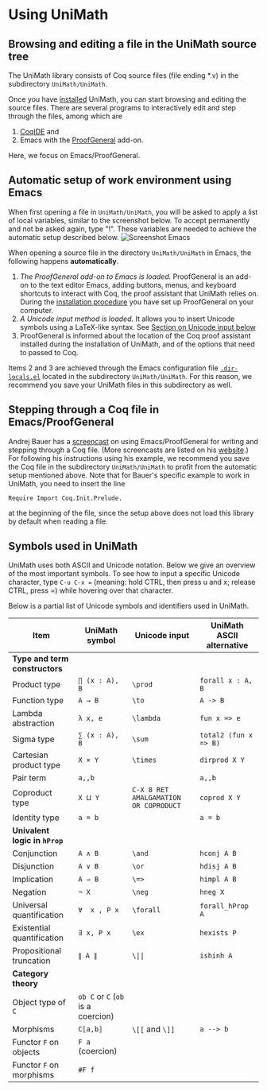 Using UniMath
=============


Browsing and editing a file in the UniMath source tree
------------------------------------------------------

The UniMath library consists of Coq source files (file ending *.v) in the subdirectory `UniMath/UniMath`.

Once you have [installed](./INSTALL.md) UniMath, you can start browsing and editing the source files.
There are several programs to interactively edit and step through the files, among which
are 
1. [CoqIDE](https://coq.inria.fr/refman/practical-tools/coqide.html) and 
2. Emacs with the [ProofGeneral](https://proofgeneral.github.io/) add-on.

Here, we focus on Emacs/ProofGeneral.

Automatic setup of work environment using Emacs
-----------------------------------------------

When first opening a file in `UniMath/UniMath`, you will be asked to apply a list of local variables, similar to the screenshot below. To accept permanently and not be asked again, type "!". These variables are needed to achieve the automatic setup described below.
![Screenshot Emacs](https://raw.githubusercontent.com/wiki/UniMath/UniMath/Screenshot_Emacs.png)

When opening a source file in the directory `UniMath/UniMath` in Emacs, the following happens **automatically**.
1. *The ProofGeneral add-on to Emacs is loaded.*
   ProofGeneral is an add-on to the text editor Emacs, adding buttons, menus, and keyboard shortcuts
   to interact with Coq, the proof assistant that UniMath relies on.
   During the [installation procedure](./INSTALL.md) you have set up ProofGeneral on your computer.
2. *A Unicode input method is loaded.* 
   It allows you to insert Unicode symbols using a LaTeX-like syntax.
   See [Section on Unicode input below](USAGE.md/#unicode-input)
3. ProofGeneral is informed about the location of the Coq proof assistant installed during the installation of UniMath,
   and of the options that need to passed to Coq.

Items 2 and 3 are achieved through the Emacs configuration file [`.dir-locals.el`](./UniMath/.dir-locals.el) located in 
the subdirectory `UniMath/UniMath`.
For this reason, we recommend you save your UniMath files in this subdirectory as well.


Stepping through a Coq file in Emacs/ProofGeneral
-------------------------------------------------
Andrej Bauer has a [screencast](https://www.youtube.com/watch?v=l6zqLJQCnzo) on using Emacs/ProofGeneral
for writing and stepping through a Coq file.
(More screencasts are listed on his [website](http://math.andrej.com/2011/02/22/video-tutorials-for-the-coq-proof-assistant/).)
For following his instructions using his example, we recommend you save the Coq file in the subdirectory `UniMath/UniMath`
to profit from the automatic setup mentioned above.
Note that for Bauer's specific example to work in UniMath, you need to insert the line
```
Require Import Coq.Init.Prelude.
```
at the beginning of the file, since the setup above does not load this library by default when reading a file.


Symbols used in UniMath
-----------------------
UniMath uses both ASCII and Unicode notation. Below we give an overview of the most important symbols.
To see how to input a specific Unicode character, type
`C-u C-x =` (meaning: hold CTRL, then press u and x; release CTRL, press =) while hovering over that character.

Below is a partial list of Unicode symbols and identifiers used in UniMath.

| Item | UniMath symbol | Unicode input |UniMath ASCII alternative |
|--------------|---------------------|-----------------|-----------------|
|     **Type and term constructors**                                                    |
| Product type |  `∏ (x : A), B`       | `\prod`          | `forall x : A, B`      |
| Function type | `A → B`               | `\to`            | `A -> B`  |
| Lambda abstraction |  `λ x, e`             | `\lambda`          | `fun x => e`  |
| Sigma type | `∑ (x : A), B`        | `\sum`         | `total2 (fun x => B)` |
| Cartesian product type |  `X × Y`              | `\times`       | `dirprod X Y` |
| Pair term |  `a,,b`              |                | `a,,b`|
| Coproduct type | `X ⨿ Y`               | `C-X 8 RET AMALGAMATION OR COPRODUCT`| `coprod X Y`|
| Identity type | `a = b`               |             | `a = b`  |
|  **Univalent logic in `hProp`** |
| Conjunction | `A ∧ B` | `\and` | `hconj A B`|
| Disjunction | `A ∨ B` | `\or` | `hdisj A B` |
| Implication | `A ⇒ B` | `\=>` | `himpl A B` |
| Negation | `¬ X` | `\neg`| `hneg X`| 
| Universal quantification | `∀  x , P x` | `\forall` | `forall_hProp A`|
| Existential quantification | `∃ x, P x` | `\ex` | `hexists P` |
| Propositional truncation | `∥ A ∥` | `\\|\|`| `ishinh A`|
|   **Category theory**                                                          |
| Object type of `C` | `ob C` or `C` (`ob` is a coercion) |        |  | 
| Morphisms  | `C⟦a,b⟧` | `\[[` and `\]]` |  `a --> b` |
| Functor `F` on objects | `F a` (coercion) | | | 
| Functor `F` on morphisms | `#F f` | | | 




